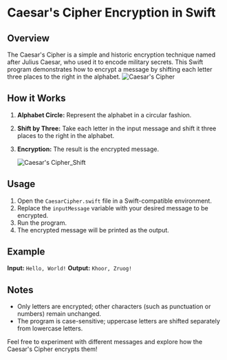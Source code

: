 # Caesar's Cipher Encryption in Swift

## Overview
The Caesar's Cipher is a simple and historic encryption technique named after Julius Caesar, who used it to encode military secrets. This Swift program demonstrates how to encrypt a message by shifting each letter three places to the right in the alphabet.
![Caesar's Cipher](images/photo1.png)


## How it Works
1. **Alphabet Circle:** Represent the alphabet in a circular fashion.
2. **Shift by Three:** Take each letter in the input message and shift it three places to the right in the alphabet.
3. **Encryption:** The result is the encrypted message.

   ![Caesar's Cipher_Shift](images/photo2.png)

## Usage
1. Open the `CaesarCipher.swift` file in a Swift-compatible environment.
2. Replace the `inputMessage` variable with your desired message to be encrypted.
3. Run the program.
4. The encrypted message will be printed as the output.

## Example
**Input:**
``` Hello, World! ```
**Output:**
``` Khoor, Zruog! ```

## Notes
- Only letters are encrypted; other characters (such as punctuation or numbers) remain unchanged.
- The program is case-sensitive; uppercase letters are shifted separately from lowercase letters.

Feel free to experiment with different messages and explore how the Caesar's Cipher encrypts them!
